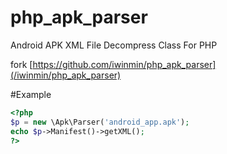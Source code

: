 php_apk_parser
==============

Android APK XML File Decompress Class For PHP

fork [https://github.com/iwinmin/php_apk_parser](/iwinmin/php_apk_parser)

#Example

```php
<?php
$p = new \Apk\Parser('android_app.apk');
echo $p->Manifest()->getXML();
?>
```